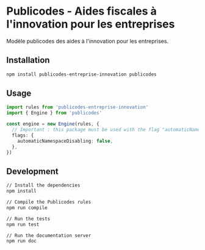 # Publicodes - Aides fiscales à l'innovation pour les entreprises

Modèle publicodes des aides à l'innovation pour les entreprises.

## Installation

```sh
npm install publicodes-entreprise-innovation publicodes
```

## Usage

```typescript
import rules from 'publicodes-entreprise-innovation'
import { Engine } from 'publicodes'

const engine = new Engine(rules, {
  // Important : this package must be used with the flag "automaticNamespaceDisabling" set to false
  flags: {
    automaticNamespaceDisabling: false,
  },
})
```

## Development

```sh
// Install the dependencies
npm install

// Compile the Publicodes rules
npm run compile

// Run the tests
npm run test

// Run the documentation server
npm run doc
```
